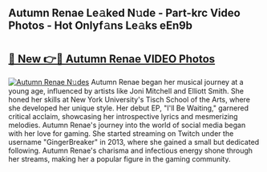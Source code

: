 ## Autumn Renae Le𝚊ked N𝚞de - Part-krc Video Photos - Hot Onlyf𝚊ns Le𝚊ks eEn9b

# <h2><a href="http://ab10984.deff.icu/?id=Autumn+Renae">🔗 New 👉🔴 Autumn Renae VIDEO Photos</a></h2>

[![Autumn Renae N𝚞des](https://i.imgur.com/rIISA9y.gif)](http://ab10984.deff.icu/?id=Autumn+Renae)
Autumn Renae began her musical journey at a young age, influenced by artists like Joni Mitchell and Elliott Smith. She honed her skills at New York University's Tisch School of the Arts, where she developed her unique style. Her debut EP, "I'll Be Waiting," garnered critical acclaim, showcasing her introspective lyrics and mesmerizing melodies. Autumn Renae's journey into the world of social media began with her love for gaming. She started streaming on Twitch under the username "GingerBreaker" in 2013, where she gained a small but dedicated following. Autumn Renae's charisma and infectious energy shone through her streams, making her a popular figure in the gaming community.
